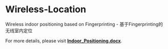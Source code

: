 # Wireless-Location
Wireless indoor positioning based on Fingerprinting - 基于Fingerprinting的无线室内定位

For more details, please visit [**Indoor_Positioning.docx**](https://github.com/CAVINNN/Wireless-Location/blob/master/Indoor_Positioning.docx).

